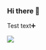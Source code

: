 ### Hi there 👋
Test text➕

<img src="https://img.shields.io/badge/Firebase-FFCA28?style=flat-square&logo=firebase&logoColor=white"/>

